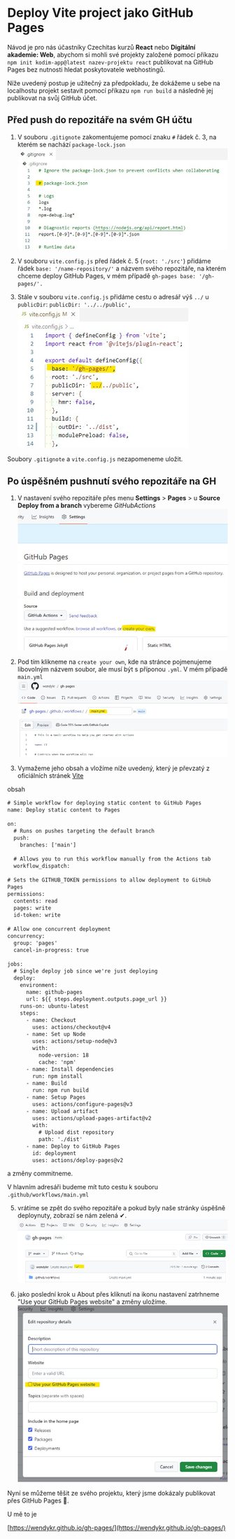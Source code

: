 
# Deploy Vite project jako GitHub Pages 

Návod je pro nás účastníky Czechitas kurzů **React** nebo **Digitální akademie: Web**, abychom si mohli své projekty založené pomocí příkazu
`npm init kodim-app@latest nazev-projektu react`
publikovat na GitHub Pages bez nutnosti hledat poskytovatele webhostingů.

Níže uvedený postup je užitečný za předpokladu, že dokážeme u sebe na localhostu projekt sestavit pomocí příkazu `npm run build` a následně jej publikovat na svůj GitHub účet.


## Před push do repozitáře na svém GH účtu
1. V souboru `.gitignote` zakomentujeme pomocí znaku `#` řádek č. 3, na kterém se nachází `package-lock.json`
![screenshot](./design/screen_gitignore.jpg)

2. V souboru `vite.config.js` před řádek č. 5 (`root: './src'`) přidáme řádek `base: '/name-repository/'` a názvem svého repozitáře, na kterém chceme deploy GitHub Pages, v mém případě
`gh-pages base: '/gh-pages/'.`

3. Stále v souboru `vite.config.js` přidáme cestu o adresář výš `../` u `publicDir`:
`publicDir: '../../public',`
![screenshot](./design/screen_vite-config.jpg)

Soubory `.gitignote` a `vite.config.js` nezapomeneme uložit.


## Po úspěšném pushnutí svého repozitáře na GH
1. V nastavení svého repozitáře přes menu **Settings** > **Pages** > u **Source Deploy from a branch** vybereme *GitHubActions*
![screenshot](./design/screen_create-actions.jpg)

2. Pod tím klikneme na `create your own`, kde na stránce pojmenujeme libovolným názvem soubor, ale musí být s příponou `.yml`. V mém případě
`main.yml`
![screenshot](./design/screen_setting-actions.jpg)

3. Vymažeme jeho obsah a vložíme níže uvedený, který je převzatý z oficiálních stránek [Vite](https://vitejs.dev/guide/static-deploy)

obsah 

```
# Simple workflow for deploying static content to GitHub Pages
name: Deploy static content to Pages

on:
  # Runs on pushes targeting the default branch
  push:
    branches: ['main']

  # Allows you to run this workflow manually from the Actions tab
  workflow_dispatch:

# Sets the GITHUB_TOKEN permissions to allow deployment to GitHub Pages
permissions:
  contents: read
  pages: write
  id-token: write

# Allow one concurrent deployment
concurrency:
  group: 'pages'
  cancel-in-progress: true

jobs:
  # Single deploy job since we're just deploying
  deploy:
    environment:
      name: github-pages
      url: ${{ steps.deployment.outputs.page_url }}
    runs-on: ubuntu-latest
    steps:
      - name: Checkout
        uses: actions/checkout@v4
      - name: Set up Node
        uses: actions/setup-node@v3
        with:
          node-version: 18
          cache: 'npm'
      - name: Install dependencies
        run: npm install
      - name: Build
        run: npm run build
      - name: Setup Pages
        uses: actions/configure-pages@v3
      - name: Upload artifact
        uses: actions/upload-pages-artifact@v2
        with:
          # Upload dist repository
          path: './dist'
      - name: Deploy to GitHub Pages
        id: deployment
        uses: actions/deploy-pages@v2
```

a změny commitneme.

V hlavním adresáři budeme mít tuto cestu k souboru `.github/workflows/main.yml`

5. vrátíme se zpět do svého repozitáře a pokud byly naše stránky úspěšně deploynuty, zobrazí se nám zelená ✔.
![screenshot](./design/screen_deploy-success.jpg)

6. jako poslední krok u About přes kliknutí na ikonu nastavení zatrhneme "Use your GitHub Pages website" a změny uložíme.
![screenshot](./design/screen_edit-repository-detail.jpg)

Nyní se můžeme těšit ze svého projektu, který jsme dokázaly publikovat přes GitHub Pages 🤗.

U mě to je

[https://wendykr.github.io/gh-pages/](https://wendykr.github.io/gh-pages/)